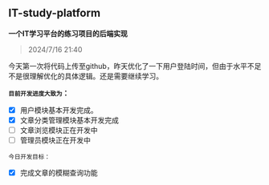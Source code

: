 ## IT-study-platform

**一个IT学习平台的练习项目的后端实现**



> 2024/7/16 21:40

今天第一次将代码上传至github，昨天优化了一下用户登陆时间，但由于水平不足不是很理解优化的具体逻辑。还是需要继续学习。

**`目前开发进度大致为`：**

- [x] 用户模块基本开发完成。
- [x] 文章分类管理模块基本开发完成
- [ ] 文章浏览模块正在开发中
- [ ] 管理员模块正在开发中

`今日开发目标：`

- [x] 完成文章的模糊查询功能
